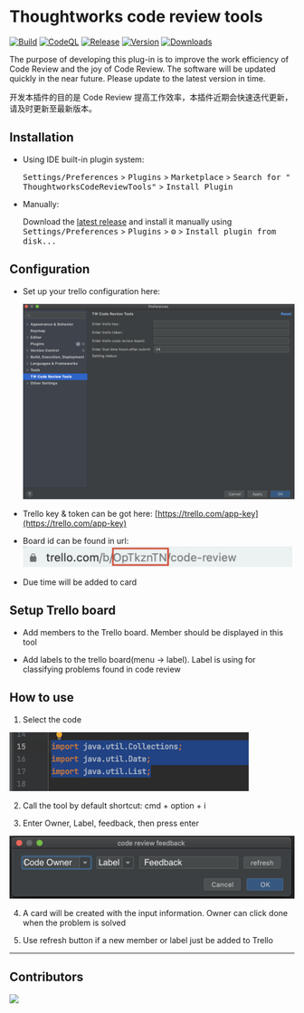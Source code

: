 # Thoughtworks code review tools

[![Build](https://github.com/tcpgnl/thoughtworks-code-review-tools/actions/workflows/build.yml/badge.svg)](https://github.com/tcpgnl/thoughtworks-code-review-tools/actions/workflows/build.yml)
[![CodeQL](https://github.com/tcpgnl/thoughtworks-code-review-tools/actions/workflows/codeql-analysis.yml/badge.svg)](https://github.com/tcpgnl/thoughtworks-code-review-tools/actions/workflows/codeql-analysis.yml)
[![Release](https://github.com/tcpgnl/thoughtworks-code-review-tools/actions/workflows/release.yml/badge.svg)](https://github.com/tcpgnl/thoughtworks-code-review-tools/actions/workflows/release.yml)
[![Version](https://img.shields.io/jetbrains/plugin/v/17968.svg)](https://plugins.jetbrains.com/plugin/17968)
[![Downloads](https://img.shields.io/jetbrains/plugin/d/17968.svg)](https://plugins.jetbrains.com/plugin/17968)

<!-- Plugin description -->
The purpose of developing this plug-in is to improve the work efficiency of Code Review and the joy of Code Review. The
software will be updated quickly in the near future. Please update to the latest version in time.

开发本插件的目的是 Code Review 提高工作效率，本插件近期会快速迭代更新，请及时更新至最新版本。
<!-- Plugin description end -->

## Installation

- Using IDE built-in plugin system:

  <kbd>Settings/Preferences</kbd> > <kbd>Plugins</kbd> > <kbd>Marketplace</kbd> > <kbd>Search for "
  ThoughtworksCodeReviewTools"</kbd> >
  <kbd>Install Plugin</kbd>

- Manually:

  Download the [latest release](https://github.com/MTWGA/thoughtworks-code-review-tools/releases/latest) and install it
  manually using
  <kbd>Settings/Preferences</kbd> > <kbd>Plugins</kbd> > <kbd>⚙️</kbd> > <kbd>Install plugin from disk...</kbd>

## Configuration
- Set up your trello configuration here:

  ![configuration](imgs/configuration.png)
  
- Trello key & token can be got here: [https://trello.com/app-key](https://trello.com/app-key)
  
- Board id can be found in url: ![boardId](./imgs/boardId.png)

- Due time will be added to card

## Setup Trello board

- Add members to the Trello board. Member should be displayed in this tool

- Add labels to the trello board(menu -> label). Label is using for classifying problems found in code review

## How to use
  1. Select the code

  ![selectCode](./imgs/selectCoed.png)
  
  2. Call the tool by default shortcut: cmd + option + i

  3. Enter Owner, Label, feedback, then press enter
  
  ![codereviewTool](imgs/codeReviewPanel.png)

  4. A card will be created with the input information. Owner can click done when the problem is solved

  4. Use refresh button if a new member or label just be added to Trello

---

## Contributors

<a href="https://github.com/tcpgnl/thoughtworks-code-review-tools/graphs/contributors">
  <img src="https://contrib.rocks/image?repo=tcpgnl/thoughtworks-code-review-tools" />
</a>
